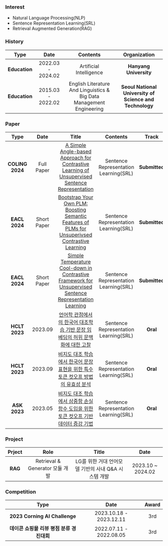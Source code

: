 ###  Interest 
   *  Natural Language Processing(NLP)
   *  Sentence Representation Learning(SRL)
   *  Retrieval Augmented Generation(RAG)


### History

| **Type** | **Date** | **Contents** | **Organization** |
|:--------:|:--------:|:--------:|:--------:|
| **Education** | 2022.03 - 2024.02 | Artificial Intelligence |	**Hanyang University** |
| **Education** |	2015.03 - 2022.02 |	English Literature And Linguistics & Big Data Management Engineering |	**Seoul National University of Science and Technology** |


###  Paper

| **Type** | **Date** | **Title** |**Contents** | **Track** |
|:--------:|:--------:|:--------:|:--------:|:--------:|
| **COLING 2024** | Full Paper | [A Simple Angle-based Approach for Contrastive Learning of Unsupervised Sentence Representation]() | Sentence Representation Learning(SRL) | **Submitted** |
| **EACL 2024** | Short Paper | [Bootstrap Your Own PLM: Boosting Semantic Features of PLMs for Unsuperivsed Contrastive Learning]() | Sentence Representation Learning(SRL) | **Submitted** |
| **EACL 2024** | Short Paper | [Simple Temperature Cool-down in Contrastive Framework for Unsupervised Sentence Representation Learning]() | Sentence Representation Learning(SRL) | **Submitted**|
| **HCLT 2023** | 2023.09 | [언어학 관점에서의 한국어 대조학습 기반 문장 임베딩의 허위 문맥화에 대한 고찰]() | Sentence Representation Learning(SRL) | **Oral** |
| **HCLT 2023** | 2023.09 | [비지도 대조 학습에서 한국어 문장 표현을 위한 특수 토큰 컷오프 방법의 유효성 분석]() | Sentence Representation Learning(SRL) | **Oral** |
| **ASK 2023** | 2023.05 | [비지도 대조 학습에서 삼중항 손실 함수 도입을 위한 토큰 컷오프 기반 데이터 증강 기법]() | Sentence Representation Learning(SRL) | **Oral** |

###  Project

| **Prject** | **Role** | **Title** |**Date** |
|:--------:|:--------:|:--------:|:--------:|
| **RAG** | Retrieval & Generator 모듈 개발 | LG를 위한 거대 언어모델 기반의 사내 Q&A 시스템 개발 | 2023.10 ~ 2024.02 |

###  Competition

| **Type** | **Date** | **Award** |
|:--------:|:--------:|:--------:|
| **2023 Corning AI Challenge** | 2023.10.18 - 2023.12.11 | 3rd |
| **데이콘 쇼핑몰 리뷰 평점 분류 경진대회** | 2022.07.11 - 2022.08.05 | 3rd |
